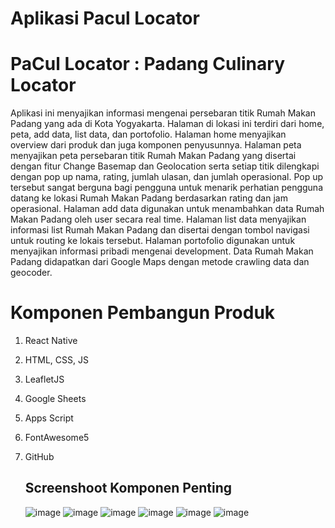 # Aplikasi Pacul Locator
# PaCul Locator : Padang Culinary Locator
Aplikasi ini menyajikan informasi mengenai persebaran titik Rumah Makan Padang yang ada di Kota Yogyakarta. Halaman di lokasi ini terdiri dari home, peta, add data, list data, dan portofolio. Halaman home menyajikan overview dari produk dan juga komponen penyusunnya. Halaman peta menyajikan peta persebaran titik Rumah Makan Padang yang disertai dengan fitur Change Basemap dan Geolocation serta setiap titik dilengkapi dengan pop up nama, rating, jumlah ulasan, dan jumlah operasional. Pop up tersebut sangat berguna bagi pengguna untuk menarik perhatian pengguna datang ke lokasi Rumah Makan Padang berdasarkan rating dan jam operasional. Halaman add data digunakan untuk menambahkan data Rumah Makan Padang oleh user secara real time. Halaman list data menyajikan informasi list Rumah Makan Padang dan disertai dengan tombol navigasi untuk routing ke lokais tersebut. Halaman portofolio digunakan untuk menyajikan informasi pribadi mengenai development. Data Rumah Makan Padang didapatkan dari Google Maps dengan metode crawling data dan geocoder.

# Komponen Pembangun Produk
1. React Native
2. HTML, CSS, JS
3. LeafletJS
4. Google Sheets
5. Apps Script
6. FontAwesome5
7. GitHub


   ## Screenshoot Komponen Penting
   
   ![image](https://github.com/Maudyazzahra15/RESPONSI-MAUDY/assets/142763203/f383960d-e17b-4de4-a3e5-b87cc5b91087)
   ![image](https://github.com/Maudyazzahra15/RESPONSI-MAUDY/assets/142763203/f3ba7b7d-c744-41d2-a2d7-067da78529e4)
   ![image](https://github.com/Maudyazzahra15/RESPONSI-MAUDY/assets/142763203/3e0c9ed4-3f37-49a4-a2ec-aa57e91de572)
   ![image](https://github.com/Maudyazzahra15/RESPONSI-MAUDY/assets/142763203/e70789d1-e6b4-4e25-9114-a3ae818d94ae)
   ![image](https://github.com/Maudyazzahra15/RESPONSI-MAUDY/assets/142763203/d7539532-e914-419a-857c-4e366af8eccb)
   ![image](https://github.com/Maudyazzahra15/RESPONSI-MAUDY/assets/142763203/382b5da7-825f-4d61-b805-e9121c5d0936)


   




          
